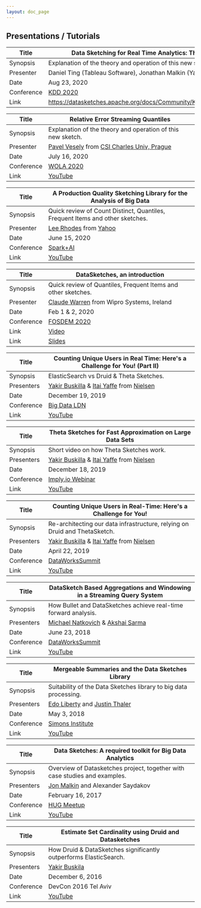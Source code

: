 ```yaml
---
layout: doc_page
---
```

<!--
    Licensed to the Apache Software Foundation (ASF) under one
    or more contributor license agreements.  See the NOTICE file
    distributed with this work for additional information
    regarding copyright ownership.  The ASF licenses this file
    to you under the Apache License, Version 2.0 (the
    "License"); you may not use this file except in compliance
    with the License.  You may obtain a copy of the License at

      http://www.apache.org/licenses/LICENSE-2.0

    Unless required by applicable law or agreed to in writing,
    software distributed under the License is distributed on an
    "AS IS" BASIS, WITHOUT WARRANTIES OR CONDITIONS OF ANY
    KIND, either express or implied.  See the License for the
    specific language governing permissions and limitations
    under the License.
-->

## Presentations / Tutorials

| Title     | Data Sketching for Real Time Analytics: Theory and Practice                   |
| --------- | ----------------------------------------------------------------------------  |
| Synopsis  | Explanation of the theory and operation of this new sketch.                   |
| Presenter | Daniel Ting (Tableau Software), Jonathan Malkin (Yahoo), Lee Rhodes (Yahoo) |
| Date      | Aug 23, 2020                                                                  |
| Conference| [KDD 2020](https://www.kdd.org/kdd2020/tutorials/lecture-tutorials)           |   
| Link      | <https://datasketches.apache.org/docs/Community/KDD_Tutorial_Summary.html>    |


| Title     | Relative Error Streaming Quantiles                                            |
| --------- | ----------------------------------------------------------------------------  |
| Synopsis  | Explanation of the theory and operation of this new sketch.                   |
| Presenter | [Pavel Vesely](https://iuuk.mff.cuni.cz/~vesely/) from [CSI Charles Univ, Prague](https://www.mff.cuni.cz/en/iuuk)  |
| Date      | July 16, 2020                                                                 |
| Conference| [WOLA 2020](https://www.mit.edu/~mahabadi/workshops/WOLA-2020.html)           |   
| Link      | [YouTube](https://www.youtube.com/watch?v=bstWkj0EdVQ)                        |


| Title     | A Production Quality Sketching Library for the Analysis of Big Data           |
| --------- | ----------------------------------------------------------------------------  |
| Synopsis  | Quick review of Count Distinct, Quantiles, Frequent Items and other sketches. |
| Presenter | [Lee Rhodes](https://www.linkedin.com/in/leerho/) from [Yahoo](https://www.verizonmedia.com/)  |
| Date      | June 15, 2020                                                                 |
| Conference| [Spark+AI](https://www.youtube.com/channel/UC3q8O3Bh2Le8Rj1-Q-_UUbA)          |   
| Link      | [YouTube](https://www.youtube.com/watch?time_continue=5&v=WPwCnswDbOU)        |

| Title     | DataSketches, an introduction                                                 |
| --------- | ----------------------------------------------------------------------------  |
| Synopsis  | Quick review of Quantiles, Frequent Items and other sketches.                 |
| Presenter | [Claude Warren](https://www.linkedin.com/in/claudewarren/) from Wipro Systems, Ireland  |
| Date      | Feb 1 & 2, 2020                                                               |
| Conference| [FOSDEM 2020](https://archive.fosdem.org/2020/)                               |   
| Link      | [Video](https://archive.fosdem.org/2020/schedule/event/apache_datasketches/)  |
| Link      | [Slides](https://archive.fosdem.org/2020/schedule/event/apache_datasketches/attachments/slides/3547/export/events/attachments/apache_datasketches/slides/3547/DataSketches_An_introduction.pdf) |

| Title     | Counting Unique Users in Real Time: Here's a Challenge for You! (Part II)     |
| --------- | ----------------------------------------------------------------------------  |
| Synopsis  | ElasticSearch vs Druid & Theta Sketches.                                      |
| Presenters| [Yakir Buskilla](https://www.linkedin.com/in/yakirbuskilla/) & [Itai Yaffe](https://www.linkedin.com/in/itaiy/) from [Nielsen](https://www.nielsen.com/) |
| Date      | December 19, 2019                                                             |
| Conference| [Big Data LDN](https://www.youtube.com/channel/UCFbY6n5Ge7PJ98AtnMcD2eA)      |   
| Link      | [YouTube](https://www.youtube.com/watch?v=C9txaimgaHw)                        |

| Title     | Theta Sketches for Fast Approximation on Large Data Sets                      |
| --------- | ----------------------------------------------------------------------------  |
| Synopsis  | Short video on how Theta Sketches work.                                       |
| Presenters| [Yakir Buskilla](https://www.linkedin.com/in/yakirbuskilla/) & [Itai Yaffe](https://www.linkedin.com/in/itaiy/) from [Nielsen](https://www.nielsen.com/) |
| Date      | December 18, 2019                                                             |
| Conference| [Imply.io Webinar](https://imply.io/videos/introduction-to-imply)             |  
| Link      | [YouTube](https://www.youtube.com/watch?v=CFVkahVFtaQ)                        |

| Title     | Counting Unique Users in Real-Time: Here's a Challenge for You!               |
| --------- | ----------------------------------------------------------------------------  |
| Synopsis  | Re-architecting our data infrastructure, relying on Druid and ThetaSketch.    |
| Presenters| [Yakir Buskilla](https://www.linkedin.com/in/yakirbuskilla/) & [Itai Yaffe](https://www.linkedin.com/in/itaiy/) from [Nielsen](https://www.nielsen.com/) |
| Date      | April 22, 2019                                                                |
| Conference| [DataWorksSummit](https://www.youtube.com/channel/UC5o4P1O-WVE15EZWqayc5dw)   |
| Link      | [YouTube](https://www.youtube.com/watch?v=MLUhzuQ0DHY)                        |

| Title     | DataSketch Based Aggregations and Windowing in a Streaming Query System       |
| --------- | ----------------------------------------------------------------------------  |
| Synopsis  | How Bullet and DataSketches achieve real-time forward analysis.               |
| Presenters| [Michael Natkovich](https://www.linkedin.com/in/michaelnatkovich/) & [Akshai Sarma](https://www.linkedin.com/in/akshay-sarma-9029b011/) |
| Date      | June 23, 2018                                                                 |
| Conference| [DataWorksSummit](https://www.youtube.com/channel/UC5o4P1O-WVE15EZWqayc5dw)   |
| Link      | [YouTube](https://www.youtube.com/watch?v=ubxytCNnF_c&t=3s)                   |

| Title     | Mergeable Summaries and the Data Sketches Library                             |
| --------- | ----------------------------------------------------------------------------  |
| Synopsis  | Suitability of the Data Sketches library to big data processing.              |
| Presenters| [Edo Liberty](https://www.linkedin.com/in/edo-liberty-4380164/) and [Justin Thaler](http://people.cs.georgetown.edu/jthaler/) |
| Date      | May 3, 2018                                                                   |
| Conference| [Simons Institute](https://www.youtube.com/channel/UCW1C2xOfXsIzPgjXyuhkw9g)  |
| Link      | [YouTube](https://www.youtube.com/watch?v=jezpA1kkgUk&feature=youtu.be)       |

| Title     | Data Sketches: A required toolkit for Big Data Analytics                      |
| --------- | ----------------------------------------------------------------------------- |
| Synopsis  | Overview of Datasketches project, together with case studies and examples.    |
| Presenters| [Jon Malkin](https://www.linkedin.com/in/jon-malkin-15aa025/) and Alexander Saydakov |
| Date      | February 16, 2017                                                             |
| Conference| [HUG Meetup](https://www.youtube.com/channel/UC4MJvi5SyXYnoorWVBTFJKQ)        |
| Link      | [YouTube](https://www.youtube.com/watch?v=IrRjzzut40g&feature=youtu.be)       |

| Title     | Estimate Set Cardinality using Druid and Datasketches                         |
| --------- | ----------------------------------------------------------------------------- |
| Synopsis  | How Druid & DataSketches significantly outperforms ElasticSearch.             |
| Presenters| [Yakir Buskila](https://www.linkedin.com/in/yakirbuskilla/)                   |
| Date      | December 6, 2016                                                              |
| Conference| DevCon 2016 Tel Aviv                                                          |
| Link      | [YouTube](https://www.youtube.com/watch?v=mJ13HVnAGwg&t=6s)                   |


